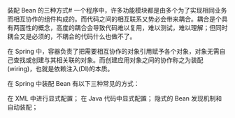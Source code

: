 装配 Bean 的三种方式#
一个程序中，许多功能模块都是由多个为了实现相同业务而相互协作的组件构成的。而代码之间的相互联系又势必会带来耦合。耦合是个具有两面性的概念，高度的耦合会导致代码难以复用，难以测试，难以理解；但同时耦合又是必须的，不耦合的代码什么也做不了。

在 Spring 中，容器负责了把需要相互协作的对象引用赋予各个对象，对象无需自己查找或创建与其相关联的对象。而创建应用对象之间的协作称之为装配(wiring)，也就是依赖注入(DI)的本质。

在 Spring 中装配 Bean 有以下三种常见的方式：

在 XML 中进行显式配置；
在 Java 代码中显式配置；
隐式的 Bean 发现机制和自动装配；